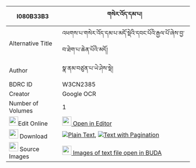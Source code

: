 |I080B33B3|གསེར་འོད་དམ་པ། 
| --- | --- 
|Alternative Title |འཕགས་པ་གསེར་འོད་དམ་པ་མདོ་སྡེའི་དབང་པོའི་རྒྱལ་པོ་ཞེས་བྱ་བ་ཐེག་པ་ཆེན་པོའི་མདོ།
|Author| སྣ་ནམ་བཙུན་པ་ཡེ་ཤེས་སྡེ།
|BDRC ID | W3CN2385
|Creator | Google OCR
|Number of Volumes| 1
|<img width="25" src="https://img.icons8.com/color/25/000000/edit-property.png">Edit Online| [<img width="25" src="https://avatars.githubusercontent.com/u/45091458?s=200&v=4"> Open in Editor](http://editor.openpecha.org/I080B33B3)
|<img width="25" src="https://img.icons8.com/fluent/48/000000/download-2.png"/>  Download | [![](https://img.icons8.com/color/20/000000/txt.png)Plain Text](https://github.com/Openpecha/I080B33B3/releases/download/v1/sero_dampa_plain_I080B33B3.zip), [![](https://img.icons8.com/color/20/000000/txt.png)Text with Pagination](https://github.com/Openpecha/I080B33B3/releases/download/v1/sero_dampa_pages_I080B33B3.zip)
|<img width="25" src="https://img.icons8.com/plasticine/100/000000/pictures-folder.png"/>  Source Images | [<img width="25" src="https://library.bdrc.io/icons/BUDA-small.svg"> Images of text file open in BUDA](https://library.bdrc.io/show/bdr:W3CN2385)